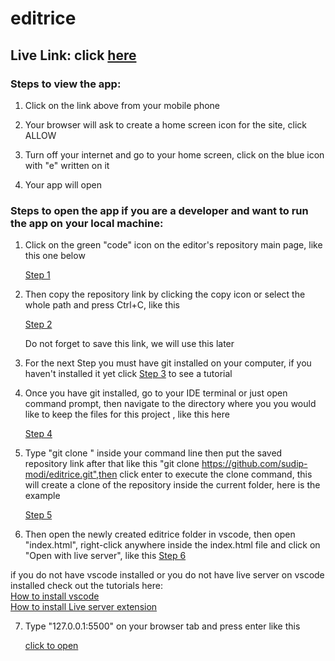 # editrice

## Live Link: click [here](https://sudip-modi.github.io/editrice/)

### Steps to view the app:

1. Click on the link above from your mobile phone

2. Your browser will ask to create a home screen icon for the site, click ALLOW

3. Turn off your internet and go to your home screen, click on the blue icon with "e" written on it

4. Your app will open

### Steps to open the app if you are a developer and want to run the app on your local machine:

1. Click on the green "code" icon on the editor's repository main page, like this one below

   [Step 1](https://drive.google.com/file/d/1QG-8su-6BACTSCanE2NO1UJuX0UmmJxt/view?usp=sharing)

2. Then copy the repository link by clicking the copy icon or select the whole path and press Ctrl+C, like this

   [Step 2](https://drive.google.com/file/d/1BjLHUXXT89weVgIbrJqL_wHwqyDEQILf/view?usp=sharing)

   Do not forget to save this link, we will use this later

3. For the next Step you must have git installed on your computer, if you haven't installed it yet click [Step 3](https://www.youtube.com/watch?v=2j7fD92g-gE) to see a tutorial

4. Once you have git installed, go to your IDE terminal or just open command prompt, then navigate to the directory where you you would like to keep the files for this project , like this here

   [Step 4](https://drive.google.com/file/d/1vkRrP18DrP0TjIMvKTgxCrW71kLWr9ED/view?usp=sharing)

5. Type "git clone " inside your command line then put the saved repository link after that like this "git clone https://github.com/sudip-modi/editrice.git",then click enter to execute the clone command, this will create a clone of the repository inside the current folder, here is the example

   [Step 5](https://drive.google.com/file/d/1VWNammz-ybzHV5Uea2iaXht0D3KwvJuw/view?usp=sharing)

6. Then open the newly created editrice folder in vscode, then open "index.html", right-click anywhere inside the index.html file and click on "Open with live server", like this
   [Step 6](https://drive.google.com/file/d/1P3Y5T3iKUd34vcM9FObmv2wx3MmOO2Sm/view?usp=sharing)

if you do not have vscode installed or you do not have live server on vscode installed check out the tutorials here:\
 [How to install vscode](https://www.youtube.com/watch?v=JGsyJI8XG0Y)\
 [How to install Live server extension](https://www.youtube.com/watch?v=y4qqQeUDCBQ)

7. Type "127.0.0.1:5500" on your browser tab and press enter like this

   [click to open](https://drive.google.com/file/d/1SgGVYZS4bJ8zYmfuSyQRUWG5jSTg4GCk/view?usp=sharing)

